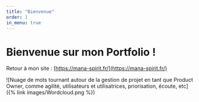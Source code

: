 ```yaml
---
title: "Bienvenue"
order: 1
in_menu: true
---
```

# Bienvenue sur mon Portfolio !
Retour à mon site : [https://mana-spirit.fr/](https://mana-spirit.fr/) 

![Nuage de mots tournant autour de la gestion de projet en tant que Product Owner, comme agilité, utilisateurs et utilisatrices, priorisation, écoute, etc]({% link images/Wordcloud.png %}) 